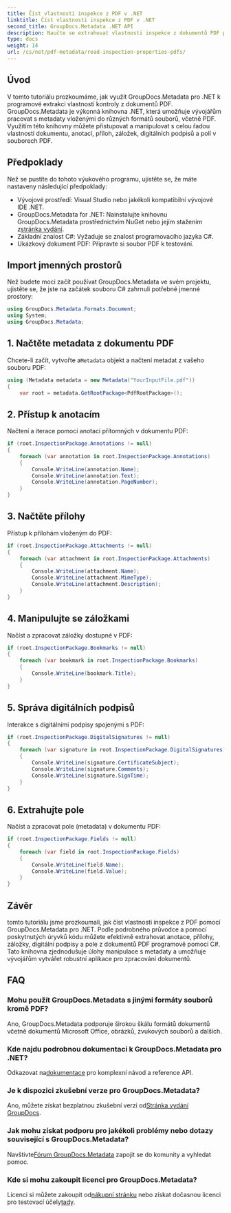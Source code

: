 ```yaml
---
title: Číst vlastnosti inspekce z PDF v .NET
linktitle: Číst vlastnosti inspekce z PDF v .NET
second_title: GroupDocs.Metadata .NET API
description: Naučte se extrahovat vlastnosti inspekce z dokumentů PDF pomocí GroupDocs.Metadata for .NET. Prozkoumejte poznámky, přílohy a další.
type: docs
weight: 14
url: /cs/net/pdf-metadata/read-inspection-properties-pdfs/
---
```

## Úvod
V tomto tutoriálu prozkoumáme, jak využít GroupDocs.Metadata pro .NET k programové extrakci vlastností kontroly z dokumentů PDF. GroupDocs.Metadata je výkonná knihovna .NET, která umožňuje vývojářům pracovat s metadaty vloženými do různých formátů souborů, včetně PDF. Využitím této knihovny můžete přistupovat a manipulovat s celou řadou vlastností dokumentu, anotací, příloh, záložek, digitálních podpisů a polí v souborech PDF.
## Předpoklady
Než se pustíte do tohoto výukového programu, ujistěte se, že máte nastaveny následující předpoklady:
- Vývojové prostředí: Visual Studio nebo jakékoli kompatibilní vývojové IDE .NET.
-  GroupDocs.Metadata for .NET: Nainstalujte knihovnu GroupDocs.Metadata prostřednictvím NuGet nebo jejím stažením z[stránka vydání](https://releases.groupdocs.com/metadata/net/).
- Základní znalost C#: Vyžaduje se znalost programovacího jazyka C#.
- Ukázkový dokument PDF: Připravte si soubor PDF k testování.

## Import jmenných prostorů
Než budete moci začít používat GroupDocs.Metadata ve svém projektu, ujistěte se, že jste na začátek souboru C# zahrnuli potřebné jmenné prostory:
```csharp
using GroupDocs.Metadata.Formats.Document;
using System;
using GroupDocs.Metadata;
```
## 1. Načtěte metadata z dokumentu PDF
 Chcete-li začít, vytvořte a`Metadata` objekt a načtení metadat z vašeho souboru PDF:
```csharp
using (Metadata metadata = new Metadata("YourInputFile.pdf"))
{
    var root = metadata.GetRootPackage<PdfRootPackage>();
```
## 2. Přístup k anotacím
Načtení a iterace pomocí anotací přítomných v dokumentu PDF:
```csharp
if (root.InspectionPackage.Annotations != null)
{
    foreach (var annotation in root.InspectionPackage.Annotations)
    {
        Console.WriteLine(annotation.Name);
        Console.WriteLine(annotation.Text);
        Console.WriteLine(annotation.PageNumber);
    }
}
```
## 3. Načtěte přílohy
Přístup k přílohám vloženým do PDF:
```csharp
if (root.InspectionPackage.Attachments != null)
{
    foreach (var attachment in root.InspectionPackage.Attachments)
    {
        Console.WriteLine(attachment.Name);
        Console.WriteLine(attachment.MimeType);
        Console.WriteLine(attachment.Description);
    }
}
```
## 4. Manipulujte se záložkami
Načíst a zpracovat záložky dostupné v PDF:
```csharp
if (root.InspectionPackage.Bookmarks != null)
{
    foreach (var bookmark in root.InspectionPackage.Bookmarks)
    {
        Console.WriteLine(bookmark.Title);
    }
}
```
## 5. Správa digitálních podpisů
Interakce s digitálními podpisy spojenými s PDF:
```csharp
if (root.InspectionPackage.DigitalSignatures != null)
{
    foreach (var signature in root.InspectionPackage.DigitalSignatures)
    {
        Console.WriteLine(signature.CertificateSubject);
        Console.WriteLine(signature.Comments);
        Console.WriteLine(signature.SignTime);
    }
}
```
## 6. Extrahujte pole
Načíst a zpracovat pole (metadata) v dokumentu PDF:
```csharp
if (root.InspectionPackage.Fields != null)
{
    foreach (var field in root.InspectionPackage.Fields)
    {
        Console.WriteLine(field.Name);
        Console.WriteLine(field.Value);
    }
}
```

## Závěr
tomto tutoriálu jsme prozkoumali, jak číst vlastnosti inspekce z PDF pomocí GroupDocs.Metadata pro .NET. Podle podrobného průvodce a pomocí poskytnutých úryvků kódu můžete efektivně extrahovat anotace, přílohy, záložky, digitální podpisy a pole z dokumentů PDF programově pomocí C#. Tato knihovna zjednodušuje úlohy manipulace s metadaty a umožňuje vývojářům vytvářet robustní aplikace pro zpracování dokumentů.

## FAQ
### Mohu použít GroupDocs.Metadata s jinými formáty souborů kromě PDF?
Ano, GroupDocs.Metadata podporuje širokou škálu formátů dokumentů včetně dokumentů Microsoft Office, obrázků, zvukových souborů a dalších.
### Kde najdu podrobnou dokumentaci k GroupDocs.Metadata pro .NET?
 Odkazovat na[dokumentace](https://reference.groupdocs.com/metadata/net/) pro komplexní návod a reference API.
### Je k dispozici zkušební verze pro GroupDocs.Metadata?
 Ano, můžete získat bezplatnou zkušební verzi od[Stránka vydání GroupDocs](https://releases.groupdocs.com/).
### Jak mohu získat podporu pro jakékoli problémy nebo dotazy související s GroupDocs.Metadata?
 Navštivte[Fórum GroupDocs.Metadata](https://forum.groupdocs.com/c/metadata/14) zapojit se do komunity a vyhledat pomoc.
### Kde si mohu zakoupit licenci pro GroupDocs.Metadata?
Licenci si můžete zakoupit od[nákupní stránku](https://purchase.groupdocs.com/buy) nebo získat dočasnou licenci pro testovací účely[tady](https://purchase.groupdocs.com/temporary-license/).